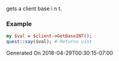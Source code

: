 gets a client base i n t.
### Example

```perl
my $val = $client->GetBaseINT();
quest::say($val); # Returns uint
```


Generated On 2018-04-29T00:30:15-07:00